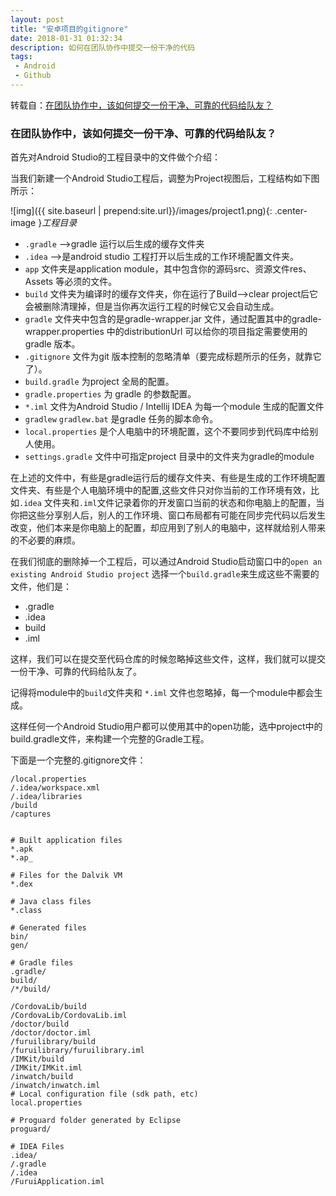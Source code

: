 ```yaml
---
layout: post
title: "安卓项目的gitignore"
date: 2018-01-31 01:32:34
description: 如何在团队协作中提交一份干净的代码
tags: 
 - Android
 - Github
---
```


转载自：[在团队协作中，该如何提交一份干净、可靠的代码给队友？](http://blog.csdn.net/watermusicyes/article/details/50348967)

### 在团队协作中，该如何提交一份干净、可靠的代码给队友？
首先对Android Studio的工程目录中的文件做个介绍：

当我们新建一个Android Studio工程后，调整为Project视图后，工程结构如下图所示：

![img]({{ site.baseurl | prepend:site.url}}/images/project1.png){: .center-image }*工程目录*

- `.gradle` ——>gradle 运行以后生成的缓存文件夹
-	`.idea` ——>是android studio 工程打开以后生成的工作环境配置文件夹。
-	`app` 文件夹是application module，其中包含你的源码src、资源文件res、Assets 等必须的文件。
- `build` 文件夹为编译时的缓存文件夹，你在运行了Build——>clear project后它会被删除清理掉，但是当你再次运行工程的时候它又会自动生成。
- `gradle` 文件夹中包含的是gradle-wrapper.jar 文件，通过配置其中的gradle-wrapper.properties 中的distributionUrl 可以给你的项目指定需要使用的gradle 版本。
- `.gitignore` 文件为git 版本控制的忽略清单（要完成标题所示的任务，就靠它了）。
- `build.gradle` 为project 全局的配置。
- `gradle.properties` 为 gradle 的参数配置。
- `*.iml` 文件为Android Studio / Intellij IDEA 为每一个module 生成的配置文件
- `gradlew` `gradlew.bat` 是gradle 任务的脚本命令。
- `local.properties` 是个人电脑中的环境配置，这个不要同步到代码库中给别人使用。
- `settings.gradle` 文件中可指定project 目录中的文件夹为gradle的module

在上述的文件中，有些是gradle运行后的缓存文件夹、有些是生成的工作环境配置文件夹、有些是个人电脑环境中的配置,这些文件只对你当前的工作环境有效，比如`.idea` 文件夹和`.iml`文件记录着你的开发窗口当前的状态和你电脑上的配置，当你把这些分享别人后，别人的工作环境、窗口布局都有可能在同步完代码以后发生改变，他们本来是你电脑上的配置，却应用到了别人的电脑中，这样就给别人带来的不必要的麻烦。

在我们彻底的删除掉一个工程后，可以通过Android Studio启动窗口中的`open an existing Android Studio project` 选择一个`build.gradle`来生成这些不需要的文件，他们是： 

* .gradle 
* .idea 
* build 
* .iml 

这样，我们可以在提交至代码仓库的时候忽略掉这些文件，这样，我们就可以提交一份干净、可靠的代码给队友了。

记得将module中的`build`文件夹和 `*.iml` 文件也忽略掉，每一个module中都会生成。

这样任何一个Android Studio用户都可以使用其中的open功能，选中project中的build.gradle文件，来构建一个完整的Gradle工程。

下面是一个完整的.gitignore文件：

	/local.properties
	/.idea/workspace.xml
	/.idea/libraries
	/build
	/captures
	
	
	# Built application files
	*.apk
	*.ap_
	
	# Files for the Dalvik VM
	*.dex
	
	# Java class files
	*.class
	
	# Generated files
	bin/
	gen/
	
	# Gradle files
	.gradle/
	build/
	/*/build/
	
	/CordovaLib/build
	/CordovaLib/CordovaLib.iml
	/doctor/build
	/doctor/doctor.iml
	/furuilibrary/build
	/furuilibrary/furuilibrary.iml
	/IMKit/build
	/IMKit/IMKit.iml
	/inwatch/build
	/inwatch/inwatch.iml
	# Local configuration file (sdk path, etc)
	local.properties
	
	# Proguard folder generated by Eclipse
	proguard/
	
	# IDEA Files
	.idea/
	/.gradle
	/.idea
	/FuruiApplication.iml